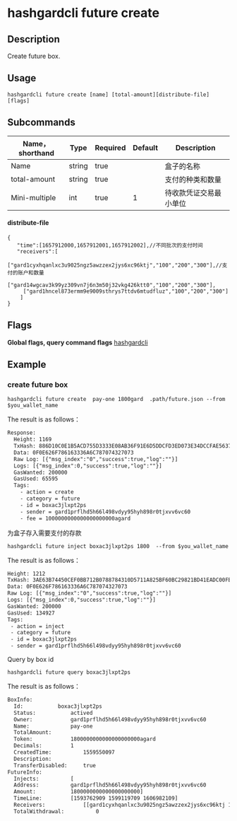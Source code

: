 # hashgardcli future create

## Description
Create future box.

## Usage
```shell
hashgardcli future create [name] [total-amount][distribute-file] [flags]
```



## Subcommands

| Name，shorthand | Type  | Required|Default| Description   |
| ------------- | ------ | -------- | ------ | ---------------------- |
| Name          | string | true       |        | 盒子的名称         |
| total-amount  | string | true       |        | 支付的种类和数量       |
| Mini-multiple | int    | true       | 1      | 待收款凭证交易最小单位 |



#### distribute-file

```shell
{
   "time":[1657912000,1657912001,1657912002],//不同批次的支付时间
   "receivers":[
     ["gard1cyxhqanlxc3u9025ngz5awzzex2jys6xc96ktj","100","200","300"],//支付的账户和数量
     ["gard14wgcav3k99yz309vn7j6n3m50j32vkg426ktt0","100","200","300"],
     ["gard1hncel873ermm9e9009sthrys7ttdv6mtudfluz","100","200","300"]
    ]
}
```


## Flags

**Global flags, query command flags** [hashgardcli](../README.md)

## Example
### create future box
```shell
hashgardcli future create  pay-one 1800gard  .path/future.json --from $you_wallet_name
```
The result is as follows：
```txt
Response:
  Height: 1169
  TxHash: 886D10C0E1B5ACD755D3333E08AB36F91E6D5DDCFD3ED073E34DCCFAE5637D3B
  Data: 0F0E626F786163336A6C787074327073
  Raw Log: [{"msg_index":"0","success":true,"log":""}]
  Logs: [{"msg_index":0,"success":true,"log":""}]
  GasWanted: 200000
  GasUsed: 65595
  Tags:
    - action = create
    - category = future
    - id = boxac3jlxpt2ps
    - sender = gard1prflhd5h66l498vdyy95hyh898r0tjxvv6vc60
    - fee = 1000000000000000000000agard
```

为盒子存入需要支付的存款

```shell
hashgardcli future inject boxac3jlxpt2ps 1800  --from $you_wallet_name
```

The result is as follows：

```txt
Height: 1212
TxHash: 3AE63B74450CEF0BB712B0788784310D5711A825BF60BC29821BD41EADC00FBF
Data: 0F0E626F786163336A6C787074327073
Raw Log: [{"msg_index":"0","success":true,"log":""}]
Logs: [{"msg_index":0,"success":true,"log":""}]
GasWanted: 200000
GasUsed: 134927
Tags:
 - action = inject
 - category = future
 - id = boxac3jlxpt2ps
 - sender = gard1prflhd5h66l498vdyy95hyh898r0tjxvv6vc60
```

Query by box id

```shell
hashgardcli future query boxac3jlxpt2ps
```

The result is as follows：

```txt
BoxInfo:
  Id:			boxac3jlxpt2ps
  Status:			actived
  Owner:			gard1prflhd5h66l498vdyy95hyh898r0tjxvv6vc60
  Name:				pay-one
  TotalAmount:
  Token:			1800000000000000000000agard
  Decimals:			1
  CreatedTime:			1559550097
  Description:
  TransferDisabled:		true
FutureInfo:
  Injects:			[
  Address:			gard1prflhd5h66l498vdyy95hyh898r0tjxvv6vc60
  Amount:			1800000000000000000000]
  TimeLine:			[1593762909 1599119709 1606982109]
  Receivers:			[[gard1cyxhqanlxc3u9025ngz5awzzex2jys6xc96ktj 100000000000000000000 200000000000000000000 300000000000000000000] [gard14wgcav3k99yz309vn7j6n3m50j32vkg426ktt0 100000000000000000000 200000000000000000000 300000000000000000000] [gard1hncel873ermm9e9009sthrys7ttdv6mtudfluz 100000000000000000000 200000000000000000000 300000000000000000000]]
  TotalWithdrawal:			0
```
